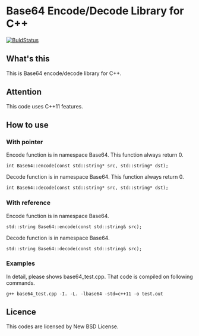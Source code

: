 # Base64 Encode/Decode Library for C++
[![BuldStatus](https://travis-ci.org/gofer/libbase64.svg?branch=dev-ver2)](https://travis-ci.org/gofer/libbase64)

## What's this
This is Base64 encode/decode library for C++.

## Attention
This code uses C++11 features.

## How to use

### With pointer
Encode function is in namespace Base64. This function always return 0.

    int Base64::encode(const std::string* src, std::string* dst);

Decode function is in namespace Base64. This function always return 0.

    int Base64::decode(const std::string* src, std::string* dst);
  
### With reference
Encode function is in namespace Base64.

    std::string Base64::encode(const std::string& src);

Decode function is in namespace Base64.

    std::string Base64::decode(const std::string& src);

### Examples
In detail, please shows base64_test.cpp.
That code is compiled on following commands.

    g++ base64_test.cpp -I. -L. -lbase64 -std=c++11 -o test.out

## Licence
This codes are licensed by New BSD License.
